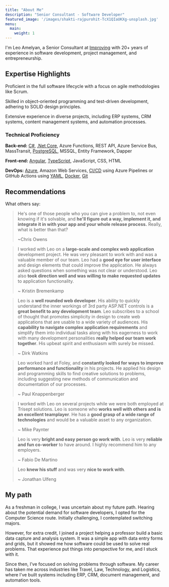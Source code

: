 ```yaml
---
title: "About Me"
description: "Senior Consultant - Software Developer"
featured_image: '/images/shakti-rajpurohit-TcX1QIaUKXg-unsplash.jpg'
menu:
  main:
    weight: 1
---
```


I'm Leo Amelyan, a Senior Consultant at  [Improving](https://www.improving.com/) with 20+ years of experience in software development, project management, and entrepreneurship.

## Expertise Highlights
 Proficient in the full software lifecycle with a focus on agile methodologies like Scrum.

 Skilled in object-oriented programming and test-driven development, adhering to SOLID design principles.

 Extensive experience in diverse projects, including ERP systems, CRM systems, content management systems, and automation processes.

### Technical Proficiency


**Back-end:** 
[C#](../tags/csharp),
[.Net Core](../tags/dot-net),
Azure Functions, 
REST API, 
Azure Service Bus, 
MassTransit, 
[PostgreSQL](../tags/postgres), 
MSSQL, 
Entity Framework, 
Dapper

**Front-end:**
[Angular](../tags/angular), 
[TypeScript](../tags/typescript), 
JavaScript, 
CSS, 
HTML


**DevOps:** 
[Azure](../tags/azure), 
Amazon Web Services, 
[CI/CD](../tags/ci-cd/) using Azure Pipelines or GitHub Actions using [YAML](../tags/yaml), 
[Docker](../tags/docker/), 
[Git](../tags/git)

## Recommendations
What others say:

> He's one of those people who you can give a problem to, not even knowing if it's solvable, 
> and **he'll figure out a way, implement it, and integrate it in with your app and your whole release process.** Really, what is better than that?
> 
> ~Chris Owens


> I worked with Leo on a **large-scale and complex web application** development project. He was very pleasant to work with and was a valuable member of our team. Leo had a **good eye for user interface** and design elements that could improve the application. He always asked questions when something was not clear or understood. Leo also **took direction well and was willing to make requested updates** to application functionality.
> 
> ~ Kristin Bremenkamp

> Leo is a **well rounded web developer**. His ability to quickly understand the inner workings of 3rd party ASP.NET controls is a **great benefit to any development team**. Leo subscribes to a school of thought that promotes simplicity in design to create web applications that are usable to a wide variety of audiences. His **capability to navigate complex application requirements** and simplify them into individual tasks along with his eagerness to work with many development personalities **really helped our team work together**. His upbeat spirit and enthusiasm with surely be missed.
> 
> ~ Dirk Watkins

> Leo worked hard at Foley, and **constantly looked for ways to improve performance and functionality** in his projects. He applied his design and programming skills to find creative solutions to problems, including suggesting new methods of communication and documentation of our processes.
> 
> ~ Paul Knappenberger

> I worked with Leo on several projects while we were both employed at Trisept solutions. Leo is someone who **works well with others and is an excellent teamplayer**. He has a **good grasp of a wide range of technologies** and would be a valuable asset to any organization.
> 
> ~ Mike Paynter


> Leo is very **bright and easy person go work with**. Leo is very **reliable and fun co-worker** to have around. I highly recommend him to any employers.
>
> ~ Fabio De Martino


> Leo **knew his stuff** and was very **nice to work with**.
> 
> ~ Jonathan Ulfeng

## My path
As a freshman in college, I was uncertain about my future path.
Hearing about the potential demand for software developers, I opted for the Computer Science route.
Initially challenging, I contemplated switching majors.

However, for extra credit, I joined a project helping a professor build a basic data capture and analysis system. 
It was a simple app with data entry forms and grids, but it showed me how software could be used to solve real problems. That experience put things into perspective for me, and I stuck with it.

Since then, I’ve focused on solving problems through software. 
My career has taken me across industries like Travel, Law, Technology, and Logistics, 
where I’ve built systems including ERP, CRM, document management, and automation tools.


